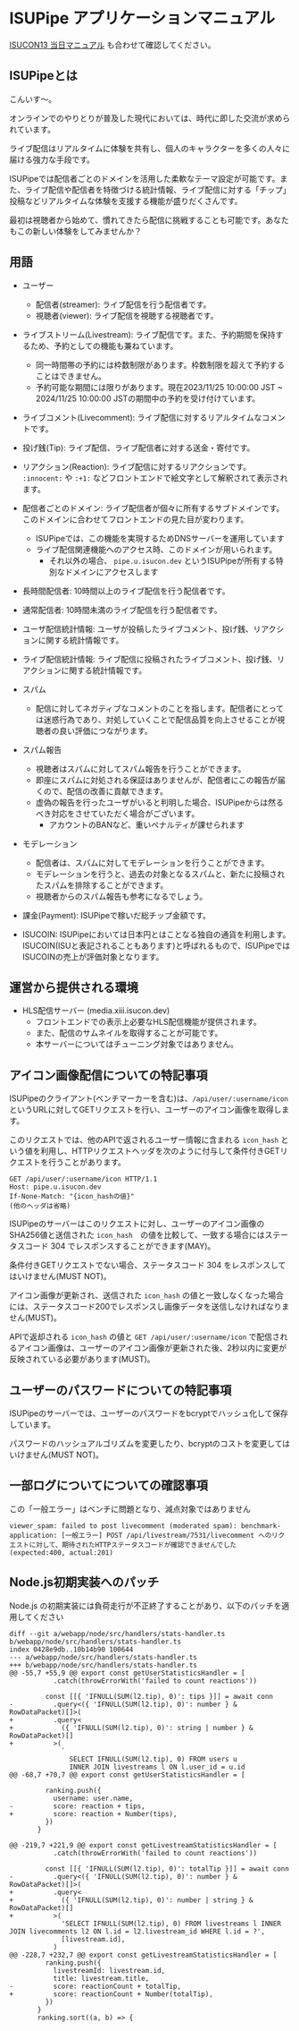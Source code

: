 
# ISUPipe アプリケーションマニュアル

[ISUCON13 当日マニュアル](https://gist.github.com/kazeburo/bccc2d2b2b9dc307b5640ae855f3e0bf) も合わせて確認してください。

## ISUPipeとは

こんいす〜。

オンラインでのやりとりが普及した現代においては、時代に即した交流が求められています。

ライブ配信はリアルタイムに体験を共有し、個人のキャラクターを多くの人々に届ける強力な手段です。

ISUPipeでは配信者ごとのドメインを活用した柔軟なテーマ設定が可能です。また、ライブ配信や配信者を特徴づける統計情報、ライブ配信に対する「チップ」投稿などリアルタイムな体験を支援する機能が盛りだくさんです。

最初は視聴者から始めて、慣れてきたら配信に挑戦することも可能です。あなたもこの新しい体験をしてみませんか？

## 用語

* ユーザー
  * 配信者(streamer): ライブ配信を行う配信者です。
  * 視聴者(viewer): ライブ配信を視聴する視聴者です。

* ライブストリーム(Livestream): ライブ配信です。また、予約期間を保持するため、予約としての機能も兼ねています。
  * 同一時間帯の予約には枠数制限があります。枠数制限を超えて予約することはできません。
  * 予約可能な期間には限りがあります。現在2023/11/25 10:00:00 JST ~ 2024/11/25 10:00:00 JSTの期間中の予約を受け付けています。

* ライブコメント(Livecomment): ライブ配信に対するリアルタイムなコメントです。
* 投げ銭(Tip): ライブ配信、ライブ配信者に対する送金・寄付です。

* リアクション(Reaction): ライブ配信に対するリアクションです。 `:innocent:` や `:+1:` などフロントエンドで絵文字として解釈されて表示されます。

* 配信者ごとのドメイン: ライブ配信者が個々に所有するサブドメインです。このドメインに合わせてフロントエンドの見た目が変わります。
  * ISUPipeでは、この機能を実現するためDNSサーバーを運用しています
  * ライブ配信関連機能へのアクセス時、このドメインが用いられます。
    * それ以外の場合、 `pipe.u.isucon.dev` というISUPipeが所有する特別なドメインにアクセスします

* 長時間配信者: 10時間以上のライブ配信を行う配信者です。
* 通常配信者: 10時間未満のライブ配信を行う配信者です。

* ユーザ配信統計情報: ユーザが投稿したライブコメント、投げ銭、リアクションに関する統計情報です。
* ライブ配信統計情報: ライブ配信に投稿されたライブコメント、投げ銭、リアクションに関する統計情報です。

* スパム
  * 配信に対してネガティブなコメントのことを指します。配信者にとっては迷惑行為であり、対処していくことで配信品質を向上させることが視聴者の良い評価につながります。

* スパム報告
  * 視聴者はスパムに対してスパム報告を行うことができます。
  * 即座にスパムに対処される保証はありませんが、配信者にこの報告が届くので、配信の改善に貢献できます。
  * 虚偽の報告を行ったユーザがいると判明した場合、ISUPipeからは然るべき対応をさせていただく場合がございます。
    * アカウントのBANなど、重いペナルティが課せられます

* モデレーション
  * 配信者は、スパムに対してモデレーションを行うことができます。
  * モデレーションを行うと、過去の対象となるスパムと、新たに投稿されたスパムを排除することができます。
  * 視聴者からのスパム報告も参考になるでしょう。

* 課金(Payment): ISUPipeで稼いだ総チップ金額です。

* ISUCOIN: ISUPipeにおいては日本円とはことなる独自の通貨を利用します。ISUCOIN(ISUと表記されることもあります)と呼ばれるもので、ISUPipeではISUCOINの売上が評価対象となります。

## 運営から提供される環境

* HLS配信サーバー (media.xiii.isucon.dev)
  * フロントエンドでの表示上必要なHLS配信機能が提供されます。
  * また、配信のサムネイルを取得することが可能です。
  * 本サーバーについてはチューニング対象ではありません。

## アイコン画像配信についての特記事項

ISUPipeのクライアント(ベンチマーカーを含む)は、`/api/user/:username/icon`というURLに対してGETリクエストを行い、ユーザーのアイコン画像を取得します。

このリクエストでは、他のAPIで返されるユーザー情報に含まれる `icon_hash` という値を利用し、HTTPリクエストヘッダを次のように付与して条件付きGETリクエストを行うことがあります。

```
GET /api/user/:username/icon HTTP/1.1
Host: pipe.u.isucon.dev
If-None-Match: "{icon_hashの値}"
(他のヘッダは省略)
```

ISUPipeのサーバーはこのリクエストに対し、ユーザーのアイコン画像のSHA256値と送信された `icon_hash`　の値を比較して、一致する場合にはステータスコード 304 でレスポンスすることができます(MAY)。

条件付きGETリクエストでない場合、ステータスコード 304 をレスポンスしてはいけません(MUST NOT)。

アイコン画像が更新され、送信された `icon_hash` の値と一致しなくなった場合には、ステータスコード200でレスポンスし画像データを送信しなければなりません(MUST)。

APIで返却される `icon_hash` の値と `GET /api/user/:username/icon` で配信されるアイコン画像は、ユーザーのアイコン画像が更新された後、2秒以内に変更が反映されている必要があります(MUST)。

## ユーザーのパスワードについての特記事項

ISUPipeのサーバーでは、ユーザーのパスワードをbcryptでハッシュ化して保存しています。

パスワードのハッシュアルゴリズムを変更したり、bcryptのコストを変更してはいけません(MUST NOT)。

## 一部ログについてについての確認事項

この「一般エラー」はベンチに問題となり、減点対象ではありません

```
viewer_spam: failed to post livecomment (moderated spam): benchmark-application: [一般エラー] POST /api/livestream/7531/livecomment へのリクエストに対して、期待されたHTTPステータスコードが確認できませんでした (expected:400, actual:201)
```

## Node.js初期実装へのパッチ

Node.js の初期実装には負荷走行が不正終了することがあり、以下のパッチを適用してください

```
diff --git a/webapp/node/src/handlers/stats-handler.ts b/webapp/node/src/handlers/stats-handler.ts
index 0428e9db..10b14b90 100644
--- a/webapp/node/src/handlers/stats-handler.ts
+++ b/webapp/node/src/handlers/stats-handler.ts
@@ -55,7 +55,9 @@ export const getUserStatisticsHandler = [
           .catch(throwErrorWith('failed to count reactions'))
 
         const [[{ 'IFNULL(SUM(l2.tip), 0)': tips }]] = await conn
-          .query<({ 'IFNULL(SUM(l2.tip), 0)': number } & RowDataPacket)[]>(
+          .query<
+            ({ 'IFNULL(SUM(l2.tip), 0)': string | number } & RowDataPacket)[]
+          >(
             `
               SELECT IFNULL(SUM(l2.tip), 0) FROM users u
               INNER JOIN livestreams l ON l.user_id = u.id	
@@ -68,7 +70,7 @@ export const getUserStatisticsHandler = [
 
         ranking.push({
           username: user.name,
-          score: reaction + tips,
+          score: reaction + Number(tips),
         })
       }
 
@@ -219,7 +221,9 @@ export const getLivestreamStatisticsHandler = [
           .catch(throwErrorWith('failed to count reactions'))
 
         const [[{ 'IFNULL(SUM(l2.tip), 0)': totalTip }]] = await conn
-          .query<({ 'IFNULL(SUM(l2.tip), 0)': number } & RowDataPacket)[]>(
+          .query<
+            ({ 'IFNULL(SUM(l2.tip), 0)': number | string } & RowDataPacket)[]
+          >(
             'SELECT IFNULL(SUM(l2.tip), 0) FROM livestreams l INNER JOIN livecomments l2 ON l.id = l2.livestream_id WHERE l.id = ?',
             [livestream.id],
           )
@@ -228,7 +232,7 @@ export const getLivestreamStatisticsHandler = [
         ranking.push({
           livestreamId: livestream.id,
           title: livestream.title,
-          score: reactionCount + totalTip,
+          score: reactionCount + Number(totalTip),
         })
       }
       ranking.sort((a, b) => {
```

